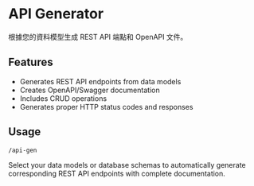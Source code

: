 # API Generator

根據您的資料模型生成 REST API 端點和 OpenAPI 文件。

## Features
- Generates REST API endpoints from data models
- Creates OpenAPI/Swagger documentation
- Includes CRUD operations
- Generates proper HTTP status codes and responses

## Usage
```
/api-gen
```

Select your data models or database schemas to automatically generate corresponding REST API endpoints with complete documentation.